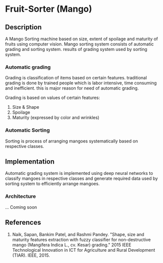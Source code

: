 # Fruit-Sorter (Mango)

## Description

A Mango Sorting machine based on size, extent of spoilage and maturity of fruits using computer vision. Mango sorting system consists of automatic grading and sorting system. results of grading system used by sorting system. 

### Automatic grading 

Grading is classification of items based on certain features. traditional grading is done by trained people which is labor intensive, time consuming and inefficient. this is major reason for need of automatic grading. 

Grading is based on values of certain features: 
1. Size & Shape
2. Spoilage
3. Maturity (expressed by color and wrinkles)

### Automatic Sorting

Sorting is process of arranging mangoes systematically based on respective classes. 

## Implementation 

Automatic grading system is implemented using deep neural networks to classify mangoes in respective classes and generate required data used by sorting system to efficiently arrange mangoes.

### Architecture

... Coming soon

## References

1. Naik, Sapan, Bankim Patel, and Rashmi Pandey. "Shape, size and maturity features extraction with fuzzy classifier for non-destructive mango (Mangifera Indica L., cv. Kesar) grading." 2015 IEEE Technological Innovation in ICT for Agriculture and Rural Development (TIAR). IEEE, 2015.